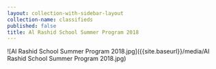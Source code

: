 ```yaml
---
layout: collection-with-sidebar-layout
collection-name: classifieds
published: false
title: Al Rashid School Summer Program 2018
---
```

![Al Rashid School Summer Program 2018.jpg]({{site.baseurl}}/media/Al Rashid School Summer Program 2018.jpg)
